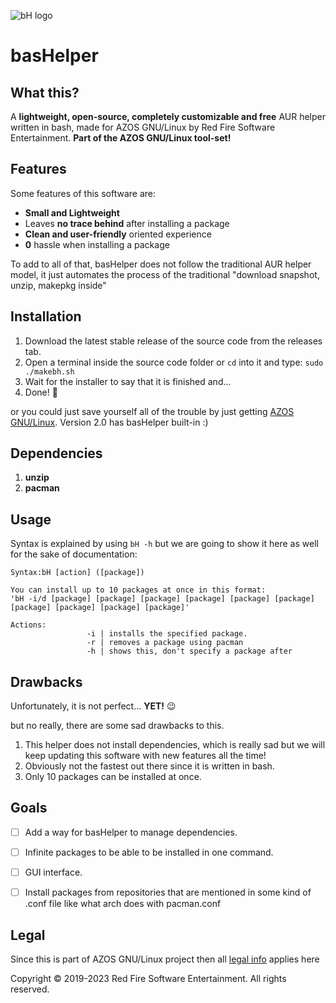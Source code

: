 
![bH logo](https://github.com/RedFireSoftwareEntertainment/basHelper/assets/98542488/c1f541ab-f861-4b4e-873a-99cf8124f340)

# basHelper

## What this?

A **lightweight, open-source, completely customizable and free** AUR helper written in bash, made for AZOS GNU/Linux by Red Fire Software Entertainment. **Part of the AZOS GNU/Linux tool-set!**

## Features

Some features of this software are:

 - **Small and Lightweight**
 - Leaves **no trace behind** after installing a package
 - **Clean and user-friendly** oriented experience
 - **0** hassle when installing a package
 
 To add to all of that, basHelper does not follow the traditional AUR helper model, it just automates the process of the traditional "download snapshot, unzip, makepkg inside"

## Installation

 

 1. Download the latest stable release of the source code from the releases tab.
 2. Open a terminal inside the source code folder or `cd` into it and type: `sudo ./makebh.sh`
 3. Wait for the installer to say that it is finished and...
 4. Done! 🎉
 
 or you could just save yourself all of the trouble by just getting [AZOS GNU/Linux](https://sites.google.com/view/azosofficialsite/download/versions). Version 2.0 has basHelper built-in :)

## Dependencies

 1. **unzip**
 2. **pacman**

## Usage
Syntax is explained by using `bH -h` but we are going to show it here as well for the sake of documentation:

   

    Syntax:bH [action] ([package])
    
    You can install up to 10 packages at once in this format:
    'bH -i/d [package] [package] [package] [package] [package] [package] [package] [package] [package] [package]'
    
    Actions:
                     -i | installs the specified package.
                     -r | removes a package using pacman
                     -h | shows this, don't specify a package after


## Drawbacks
Unfortunately, it is not perfect... **YET!** 😉

but no really, there are some sad drawbacks to this.

 1. This helper does not install dependencies, which is really sad but we will keep updating this software with new features all the time!
 2. Obviously not the fastest out there since it is written in bash.
 3. Only 10 packages can be installed at once.
 
## Goals
 - [ ] Add a way for basHelper to manage dependencies.
 - [ ] Infinite packages to be able to be installed in one command.
 - [ ] GUI interface.
 - [ ] Install packages from repositories that are mentioned in some kind of .conf file like what arch does with pacman.conf


## Legal

Since this is part of AZOS GNU/Linux project then all [legal info](https://sites.google.com/view/azosofficialsite/legal) applies here

Copyright © 2019-2023 Red Fire Software Entertainment. All rights reserved.
